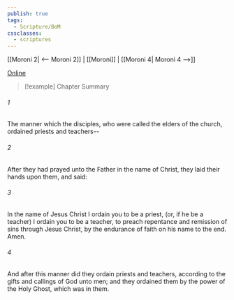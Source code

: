 ```yaml
---
publish: true
tags:
  - Scripture/BoM
cssclasses:
  - scriptures
---
```

[[Moroni 2| <-- Moroni 2]] | [[Moroni]] | [[Moroni 4| Moroni 4 -->]]

[Online](https://churchofjesuschrist.org/study/scriptures/bofm/moro/3?lang=eng)

>[!example] Chapter Summary
>
###### 1
The manner which the disciples, who were called the elders of the church, ordained priests and teachers--
###### 2
After they had prayed unto the Father in the name of Christ, they laid their hands upon them, and said:
###### 3
In the name of Jesus Christ I ordain you to be a priest, (or, if he be a teacher) I ordain you to be a teacher, to preach repentance and remission of sins through Jesus Christ, by the endurance of faith on his name to the end. Amen.
###### 4
And after this manner did they ordain priests and teachers, according to the gifts and callings of God unto men; and they ordained them by the power of the Holy Ghost, which was in them.



